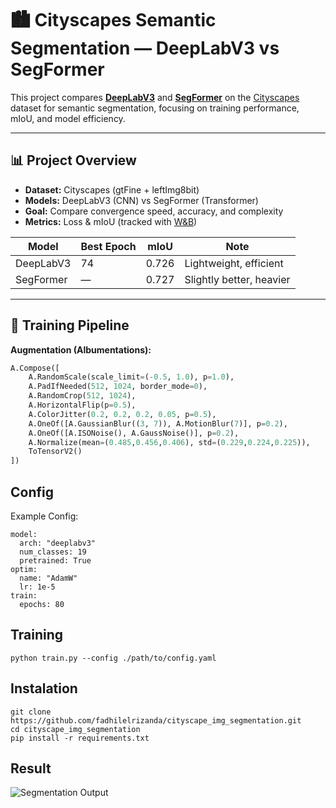 # 🏙️ Cityscapes Semantic Segmentation — DeepLabV3 vs SegFormer

This project compares **[DeepLabV3](https://learnopencv.com/deeplabv3-ultimate-guide/)** and **[SegFormer](https://huggingface.co/docs/transformers/model_doc/segformer)** on the [Cityscapes](https://www.cityscapes-dataset.com/) dataset for semantic segmentation, focusing on training performance, mIoU, and model efficiency.

---

## 📊 Project Overview

- **Dataset:** Cityscapes (gtFine + leftImg8bit)
- **Models:** DeepLabV3 (CNN) vs SegFormer (Transformer)
- **Goal:** Compare convergence speed, accuracy, and complexity
- **Metrics:** Loss & mIoU (tracked with [W&B](https://wandb.ai/))

| Model     | Best Epoch | mIoU  | Note                     |
| --------- | ---------- | ----- | ------------------------ |
| DeepLabV3 | 74         | 0.726 | Lightweight, efficient   |
| SegFormer | —          | 0.727 | Slightly better, heavier |

---

## 🧰 Training Pipeline

**Augmentation (Albumentations):**

```python
A.Compose([
    A.RandomScale(scale_limit=(-0.5, 1.0), p=1.0),
    A.PadIfNeeded(512, 1024, border_mode=0),
    A.RandomCrop(512, 1024),
    A.HorizontalFlip(p=0.5),
    A.ColorJitter(0.2, 0.2, 0.2, 0.05, p=0.5),
    A.OneOf([A.GaussianBlur((3, 7)), A.MotionBlur(7)], p=0.2),
    A.OneOf([A.ISONoise(), A.GaussNoise()], p=0.2),
    A.Normalize(mean=(0.485,0.456,0.406), std=(0.229,0.224,0.225)),
    ToTensorV2()
])
```

## Config

Example Config:

```
model:
  arch: "deeplabv3"
  num_classes: 19
  pretrained: True
optim:
  name: "AdamW"
  lr: 1e-5
train:
  epochs: 80
```

## Training

`python train.py --config ./path/to/config.yaml`

## Instalation

```
git clone https://github.com/fadhilelrizanda/cityscape_img_segmentation.git
cd cityscape_img_segmentation
pip install -r requirements.txt
```

## Result

![Segmentation Output](./demo.gif)
